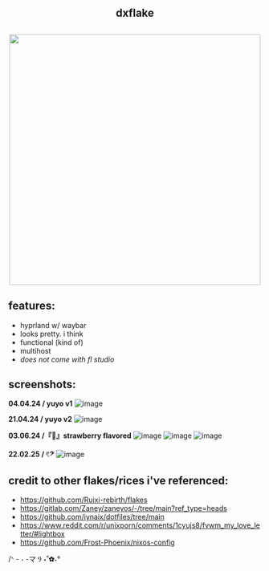 <h2 align="center">dxflake</h2>
<h2 align="center"><img src="https://i.imgur.com/2ZrAXlX.png" width=500px></h2>

## features:

- hyprland w/ waybar
- looks pretty. i think
- functional (kind of)
- multihost
- _does not come with fl studio_

## screenshots:

**04.04.24 / yuyo v1**
![image](https://github.com/dxcently/dxflake/assets/84099299/9e3a3df8-b97d-40c1-b74c-c7a5514d19d7)

**21.04.24 / yuyo v2** ![image](https://i.imgur.com/LJG42nP.png)

**03.06.24 /『🍓』strawberry flavored**
![image](https://i.imgur.com/O41u2M4.png)
![image](https://i.imgur.com/O0lybJG.png)
![image](https://i.imgur.com/TOybKU3.png)

**22.02.25 / 𓏲𝄢**
![image](https://cdn.discordapp.com/attachments/898896878161252374/1343061582162169897/swappy-20250222-222449.png?ex=67bbe712&is=67ba9592&hm=f9d8c907aed3ea5a5ac9008d804ceb6c415aaf23a9fbf840a7e4242a6850d432&)

## credit to other flakes/rices i've referenced:

- https://github.com/Ruixi-rebirth/flakes
- https://gitlab.com/Zaney/zaneyos/-/tree/main?ref_type=heads
- https://github.com/iynaix/dotfiles/tree/main
- https://www.reddit.com/r/unixporn/comments/1cyujs8/fvwm_my_love_letter/#lightbox
- https://github.com/Frost-Phoenix/nixos-config

/ᐠ - ˕ -マ Ⳋ ⋆˚✿˖°
